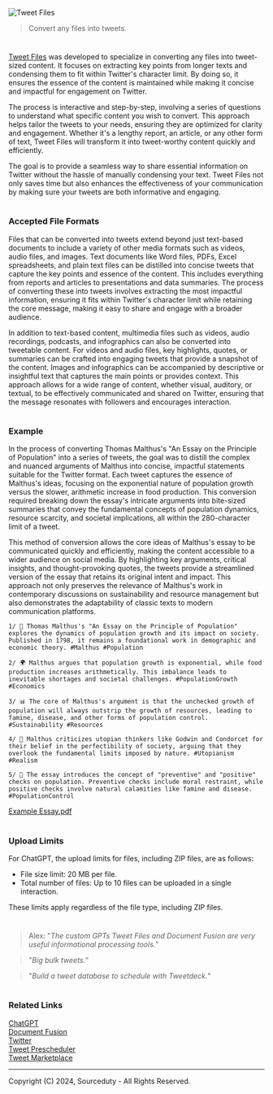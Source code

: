 ![Tweet Files](https://github.com/user-attachments/assets/00bed3ea-f969-4c01-b59c-865533106b1a)

> Convert any files into tweets.

#

[Tweet Files](https://chatgpt.com/g/g-jJRoFETYE-tweet-files) was developed to specialize in converting any files into tweet-sized content. It focuses on extracting key points from longer texts and condensing them to fit within Twitter's character limit. By doing so, it ensures the essence of the content is maintained while making it concise and impactful for engagement on Twitter.

The process is interactive and step-by-step, involving a series of questions to understand what specific content you wish to convert. This approach helps tailor the tweets to your needs, ensuring they are optimized for clarity and engagement. Whether it's a lengthy report, an article, or any other form of text, Tweet Files will transform it into tweet-worthy content quickly and efficiently.

The goal is to provide a seamless way to share essential information on Twitter without the hassle of manually condensing your text. Tweet Files not only saves time but also enhances the effectiveness of your communication by making sure your tweets are both informative and engaging.

#
### Accepted File Formats


Files that can be converted into tweets extend beyond just text-based documents to include a variety of other media formats such as videos, audio files, and images. Text documents like Word files, PDFs, Excel spreadsheets, and plain text files can be distilled into concise tweets that capture the key points and essence of the content. This includes everything from reports and articles to presentations and data summaries. The process of converting these into tweets involves extracting the most impactful information, ensuring it fits within Twitter's character limit while retaining the core message, making it easy to share and engage with a broader audience.

In addition to text-based content, multimedia files such as videos, audio recordings, podcasts, and infographics can also be converted into tweetable content. For videos and audio files, key highlights, quotes, or summaries can be crafted into engaging tweets that provide a snapshot of the content. Images and infographics can be accompanied by descriptive or insightful text that captures the main points or provides context. This approach allows for a wide range of content, whether visual, auditory, or textual, to be effectively communicated and shared on Twitter, ensuring that the message resonates with followers and encourages interaction.

#
### Example

In the process of converting Thomas Malthus's "An Essay on the Principle of Population" into a series of tweets, the goal was to distill the complex and nuanced arguments of Malthus into concise, impactful statements suitable for the Twitter format. Each tweet captures the essence of Malthus's ideas, focusing on the exponential nature of population growth versus the slower, arithmetic increase in food production. This conversion required breaking down the essay's intricate arguments into bite-sized summaries that convey the fundamental concepts of population dynamics, resource scarcity, and societal implications, all within the 280-character limit of a tweet.

This method of conversion allows the core ideas of Malthus's essay to be communicated quickly and efficiently, making the content accessible to a wider audience on social media. By highlighting key arguments, critical insights, and thought-provoking quotes, the tweets provide a streamlined version of the essay that retains its original intent and impact. This approach not only preserves the relevance of Malthus's work in contemporary discussions on sustainability and resource management but also demonstrates the adaptability of classic texts to modern communication platforms.

```
1/ 📝 Thomas Malthus's "An Essay on the Principle of Population" explores the dynamics of population growth and its impact on society. Published in 1798, it remains a foundational work in demographic and economic theory. #Malthus #Population

2/ 🌍 Malthus argues that population growth is exponential, while food production increases arithmetically. This imbalance leads to inevitable shortages and societal challenges. #PopulationGrowth #Economics

3/ 📊 The core of Malthus's argument is that the unchecked growth of population will always outstrip the growth of resources, leading to famine, disease, and other forms of population control. #Sustainability #Resources

4/ 🤔 Malthus criticizes utopian thinkers like Godwin and Condorcet for their belief in the perfectibility of society, arguing that they overlook the fundamental limits imposed by nature. #Utopianism #Realism

5/ 🌱 The essay introduces the concept of "preventive" and "positive" checks on population. Preventive checks include moral restraint, while positive checks involve natural calamities like famine and disease. #PopulationControl
```

[Example Essay.pdf](https://github.com/user-attachments/files/16623651/Example.Essay.pdf)

#
### Upload Limits

For ChatGPT, the upload limits for files, including ZIP files, are as follows:

- File size limit: 20 MB per file.
- Total number of files: Up to 10 files can be uploaded in a single interaction.

These limits apply regardless of the file type, including ZIP files.

#

> Alex: "*The custom GPTs Tweet Files and Document Fusion are very useful informational processing tools.*"

> "*Big bulk tweets.*"

> "*Build a tweet database to schedule with Tweetdeck.*"

#
### Related Links

[ChatGPT](https://github.com/sourceduty/ChatGPT)
<br>
[Document Fusion](https://chatgpt.com/g/g-KfDrCWbYq-document-fusion)
<br>
[Twitter](https://github.com/sourceduty/Twitter)
<br>
[Tweet Prescheduler](https://github.com/sourceduty/Tweet_Prescheduler)
<br>
[Tweet Marketplace](https://github.com/sourceduty/Tweet_Marketplace)

***
Copyright (C) 2024, Sourceduty - All Rights Reserved.
